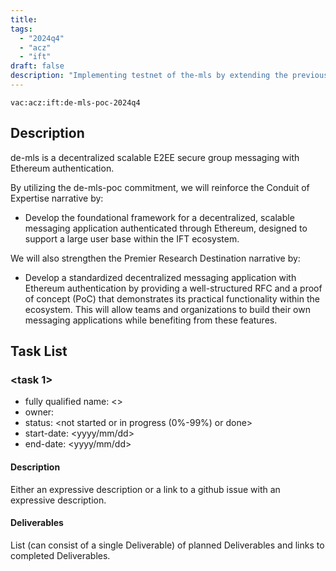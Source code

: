 ```yaml
---
title:
tags:
  - "2024q4"
  - "acz"
  - "ift"
draft: false
description: "Implementing testnet of the-mls by extending the previous poc and developing corresponding RFC"
---
```


`vac:acz:ift:de-mls-poc-2024q4`

## Description

de-mls is a decentralized scalable E2EE secure group messaging with Ethereum authentication. 

By utilizing the de-mls-poc commitment, we will reinforce the Conduit of Expertise narrative by:
* Develop the foundational framework for a decentralized, scalable messaging application authenticated through Ethereum, designed to support a large user base within the IFT ecosystem.

We will also strengthen the Premier Research Destination narrative by:
* Develop a standardized decentralized messaging application with Ethereum authentication by providing a well-structured RFC and a proof of concept (PoC) that demonstrates its practical functionality within the ecosystem. This will allow teams and organizations to build their own messaging applications while benefiting from these features.


## Task List

### <task 1>

* fully qualified name: <>
* owner: 
* status: <not started or in progress (0%-99%) or done>
* start-date: <yyyy/mm/dd>
* end-date: <yyyy/mm/dd>

#### Description

Either an expressive description or a link to a github issue with an expressive description.

#### Deliverables

List (can consist of a single Deliverable) of planned Deliverables and links to completed Deliverables.
